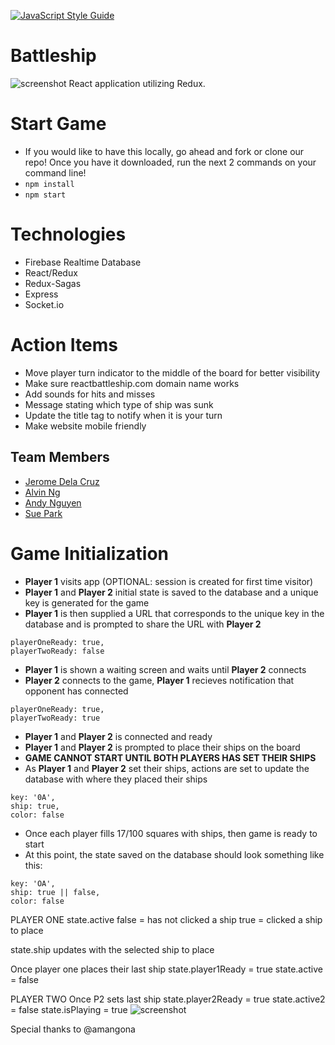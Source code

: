[![JavaScript Style Guide](https://img.shields.io/badge/code_style-standard-brightgreen.svg)](https://standardjs.com)

# Battleship
![screenshot](./img/bs-set.jpg)
React application utilizing Redux.

# Start Game
- If you would like to have this locally, go ahead and fork or clone our repo! Once you have it downloaded, run the next 2 commands on your command line!
- `npm install`
- `npm start`

# Technologies
- Firebase Realtime Database
- React/Redux
- Redux-Sagas
- Express
- Socket.io

# Action Items
- Move player turn indicator to the middle of the board for better visibility
- Make sure reactbattleship.com domain name works
- Add sounds for hits and misses
- Message stating which type of ship was sunk
- Update the title tag to notify when it is your turn
- Make website mobile friendly

## Team Members

- [Jerome Dela Cruz](https://github.com/jjdelacruz1)
- [Alvin Ng](https://github.com/ngalvin93)
- [Andy Nguyen](https://github.com/apnguyen11)
- [Sue Park](https://github.com/suepark09)


# Game Initialization
- **Player 1** visits app (OPTIONAL: session is created for first time visitor)
- **Player 1** and **Player 2** initial state is saved to the database and a unique key is generated for the game
- **Player 1** is then supplied a URL that corresponds to the unique key in the database and is prompted to share the URL with **Player 2**
~~~~
playerOneReady: true,
playerTwoReady: false
~~~~
- **Player 1** is shown a waiting screen and waits until **Player 2** connects
- **Player 2** connects to the game, **Player 1** recieves notification that opponent has connected
~~~~
playerOneReady: true,
playerTwoReady: true
~~~~
- **Player 1** and **Player 2** is connected and ready
- **Player 1** and **Player 2** is prompted to place their ships on the board
- **GAME CANNOT START UNTIL BOTH PLAYERS HAS SET THEIR SHIPS**
- As **Player 1** and **Player 2** set their ships, actions are set to update the database with where they placed their ships
~~~~
key: '0A',
ship: true,
color: false
~~~~
- Once each player fills 17/100 squares with ships, then game is ready to start
- At this point, the state saved on the database should look something like this:
~~~~
key: 'OA',
ship: true || false,
color: false
~~~~
PLAYER ONE
state.active
false = has not clicked a ship
true = clicked a ship to place

state.ship
updates with the selected ship to place

Once player one places their last ship
state.player1Ready = true
state.active = false


PLAYER TWO
Once P2 sets last ship
state.player2Ready = true
state.active2 = false
state.isPlaying = true
![screenshot](./img/bs-progress.jpg)

Special thanks to @amangona
